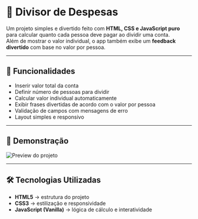 # 💸 Divisor de Despesas

Um projeto simples e divertido feito com **HTML, CSS e JavaScript puro** para calcular quanto cada pessoa deve pagar ao dividir uma conta.  
Além de mostrar o valor individual, o app também exibe um **feedback divertido** com base no valor por pessoa.

---

## 🚀 Funcionalidades

- Inserir valor total da conta
- Definir número de pessoas para dividir
- Calcular valor individual automaticamente
- Exibir frases divertidas de acordo com o valor por pessoa
- Validação de campos com mensagens de erro
- Layout simples e responsivo

---

## 🎯 Demonstração

![Preview do projeto](link-da-imagem-ou-gif-aqui)

---

## 🛠️ Tecnologias Utilizadas

- **HTML5** → estrutura do projeto
- **CSS3** → estilização e responsividade
- **JavaScript (Vanilla)** → lógica de cálculo e interatividade
